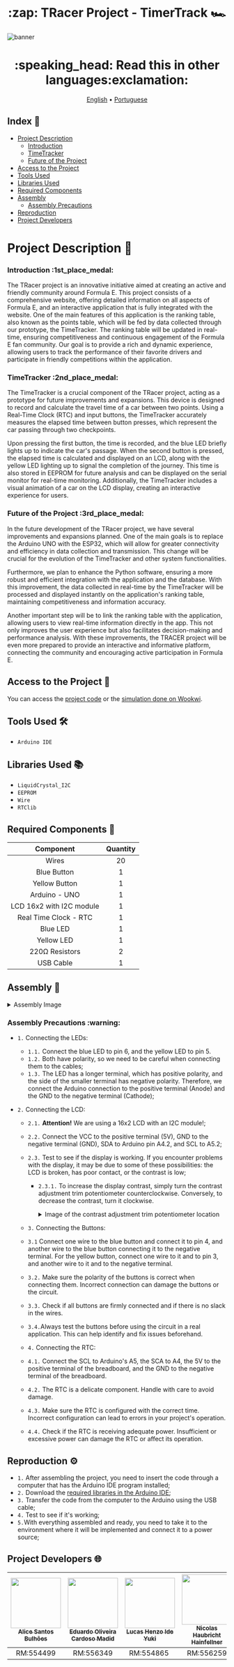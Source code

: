 <h1 align="center">:zap: TRacer Project - TimerTrack 🏎</h1> 

![banner](https://github.com/L-A-N-E/CP2_Edge_1SEM/assets/153787379/132308ff-27a0-45e7-8323-80d9103f2390)

<h1 align="center"> :speaking_head: Read this in other languages:exclamation:</h1>

<p align="center">
<a href="README-en.md" align="center">English</a> •
<a href="README.md" align="center">Portuguese</a> 
</p>
  
## Index :memo:

* [Project Description](#project-description-memo)
   * [Introduction](#introduction-1st_place_medal)
   * [TimeTracker](#timetracker-2nd_place_medal)
   * [Future of the Project](#future-of-the-project-3rd_place_medal)
* [Access to the Project](#access-to-the-project-file_folder)
* [Tools Used](#tools-used-hammer_and_wrench)
* [Libraries Used](#libraries-used-books)
* [Required Components](#required-components-toolbox)
* [Assembly](#assembly-wrench)
   * [Assembly Precautions](#assembly-precautions-warning)
* [Reproduction](#reproduction-gear)
* [Project Developers](#project-developers-globe_with_meridians)

# Project Description :memo:

<h3>Introduction :1st_place_medal:</h3>
<p>
The TRacer project is an innovative initiative aimed at creating an active and friendly community around Formula E.
This project consists of a comprehensive website, offering detailed information on all aspects of Formula E,
and an interactive application that is fully integrated with the website. One of the main features of this
application is the ranking table, also known as the points table, which will be fed by data collected through
our prototype, the TimeTracker. The ranking table will be updated in real-time, ensuring competitiveness 
and continuous engagement of the Formula E fan community. Our goal is to provide a rich and dynamic experience,
allowing users to track the performance of their favorite drivers and participate in friendly competitions within
the application.
</p>

<h3>TimeTracker :2nd_place_medal:</h3>
<p>
The TimeTracker is a crucial component of the TRacer project, acting as a prototype for future improvements
and expansions. This device is designed to record and calculate the travel time of a car between two points.
Using a Real-Time Clock (RTC) and input buttons, the TimeTracker accurately measures the elapsed time between
button presses, which represent the car passing through two checkpoints.
  
Upon pressing the first button, the time is recorded, and the blue LED briefly lights up to indicate the car's passage.
When the second button is pressed, the elapsed time is calculated and displayed on an LCD, along with the yellow
LED lighting up to signal the completion of the journey. This time is also stored in EEPROM for future analysis and
can be displayed on the serial monitor for real-time monitoring. Additionally, the TimeTracker includes a visual
animation of a car on the LCD display, creating an interactive experience for users.
</p>

<h3>Future of the Project :3rd_place_medal:</h3>
<p>
In the future development of the TRacer project, we have several improvements and expansions planned. One of the main
goals is to replace the Arduino UNO with the ESP32, which will allow for greater connectivity and efficiency in data
collection and transmission. This change will be crucial for the evolution of the TimeTracker and other system
functionalities.
  
Furthermore, we plan to enhance the Python software, ensuring a more robust and efficient integration with the
application and the database. With this improvement, the data collected in real-time by the TimeTracker will be
processed and displayed instantly on the application's ranking table, maintaining competitiveness and information
accuracy. 

Another important step will be to link the ranking table with the application, allowing users to view 
real-time information directly in the app. This not only improves the user experience but also facilitates
decision-making and performance analysis. With these improvements, the TRACER project will be even more prepared
to provide an interactive and informative platform, connecting the community and encouraging active 
participation in Formula E.

</p>

## Access to the Project :file_folder:

You can access the [project code](code/timer_tracker_en.cpp) or the [simulation done on Wookwi](https://wokwi.com/projects/400350008278588417).

## Tools Used :hammer_and_wrench:

- `Arduino IDE`

## Libraries Used :books:

- ``LiquidCrystal_I2C``
- ``EEPROM``
- ``Wire``
- ``RTClib``

## Required Components :toolbox:

|   Component    |  Quantity  |
|:--------------:|:----------:|
|      Wires     |     20     |
|   Blue Button   |     1      |
| Yellow Button  |     1      |
| Arduino - UNO  |     1      |
| LCD 16x2 with I2C module |     1      |
| Real Time Clock - RTC |     1     |
|    Blue LED    |     1     |
|  Yellow LED   |     1     |
| 220Ω Resistors |     2     |
|   USB Cable    |     1     |

## Assembly :wrench:

<details>
  <summary>Assembly Image</summary>
  <img src="https://github.com/L-A-N-E/Edge-TimerTrack/assets/163866552/934638a8-2f9f-4f49-be11-f24e9d5d6e1d"
    alt="assembly-image">
</details>

<h3>Assembly Precautions :warning:</h3>

- ``1.`` Connecting the LEDs:
   - ``1.1.`` Connect the blue LED to pin 6, and the yellow LED to pin 5.
   - ``1.2.`` Both have polarity, so we need to be careful when connecting them to the cables;
   - ``1.3.`` The LED has a longer terminal, which has positive polarity, and the side of the smaller
      terminal has negative polarity. Therefore, we connect the Arduino connection to the positive terminal
      (Anode) and the GND to the negative terminal (Cathode);

- ``2.`` Connecting the LCD:
  - ``2.1.`` **Attention!** We are using a 16x2 LCD with an I2C module!;
  - ``2.2.`` Connect the VCC to the positive terminal (5V), GND to the negative terminal (GND),
     SDA to Arduino pin A4.2, and SCL to A5.2;
  - ``2.3.`` Test to see if the display is working. If you encounter problems with the display,
     it may be due to some of these possibilities: the LCD is broken, has poor contact, or the contrast is low;
    - ``2.3.1.`` To increase the display contrast, simply turn the contrast adjustment trim potentiometer
       counterclockwise. Conversely, to decrease the contrast, turn it clockwise.

      <details>
        <summary>Image of the contrast adjustment trim potentiometer location</summary>
        <img src="https://github.com/L-A-N-E/CP2_Edge_1SEM/assets/101829188/50648d65-2402-4508-a47d-1d38bbf663e5"
          alt="DHT11 Terminals">
      </details>

  - ``3.`` Connecting the Buttons:
  - ``3.1`` Connect one wire to the blue button and connect it to pin 4, and another wire to the blue button connecting
    it to the negative terminal. For the yellow button, connect one wire to it and to pin 3,
    and another wire to it and to the negative terminal. 
  - ``3.2.`` Make sure the polarity of the buttons is correct when connecting them.
     Incorrect connection can damage the buttons or the circuit.
  - ``3.3.`` Check if all buttons are firmly connected and if there is no slack in the wires.
  - ``3.4.``Always test the buttons before using the circuit in a real application.
     This can help identify and fix issues beforehand.

  - ``4.`` Connecting the RTC:
  - ``4.1.`` Connect the SCL to Arduino's A5, the SCA to A4, the 5V to the positive terminal of the breadboard,
     and the GND to the negative terminal of the breadboard.
  - ``4.2.`` The RTC is a delicate component. Handle with care to avoid damage.
  - ``4.3.`` Make sure the RTC is configured with the correct time. Incorrect configuration can lead to errors
     in your project's operation.
  - ``4.4.`` Check if the RTC is receiving adequate power. Insufficient or excessive power can damage the RTC
     or affect its operation.

## Reproduction :gear:

- ``1.`` After assembling the project, you need to insert the code through a computer that has the Arduino IDE
   program installed;
- ``2.`` Download the [required libraries in the Arduino IDE](#libraries-used-books); 
- ``3.`` Transfer the code from the computer to the Arduino using the USB cable;
- ``4.`` Test to see if it's working;
- ``5.``With everything assembled and ready, you need to take it to the environment where it will be implemented
   and connect it to a power source;

## Project Developers :globe_with_meridians:

| [<img src="https://avatars.githubusercontent.com/u/101829188?v=4" width=115><br><sub>Alice Santos Bulhões</sub>](https://github.com/AliceSBulhoes) |  [<img src="https://avatars.githubusercontent.com/u/163866552?v=4" width=115><br><sub>Eduardo Oliveira Cardoso Madid</sub>](https://github.com/EduardoMadid) |  [<img src="https://media.licdn.com/dms/image/D5603AQF59776BVSUSg/profile-displayphoto-shrink_800_800/0/1697337839569?e=1723680000&v=beta&t=YkJsytMw1CG6PAHW1B371ZOdpjAAh0rWPrXhXnDMCw4" width=115><br><sub>Lucas Henzo Ide Yuki</sub>](https://github.com/LucasYuki1) | [<img src="https://avatars.githubusercontent.com/u/153787379?v=4" width=115><br><sub>Nicolas Haubricht Hainfellner</sub>](https://github.com/NicolasHaubricht) |
| :---: | :---: | :---: | :---: |
| RM:554499 | RM:556349 | RM:554865 | RM:556259 |

